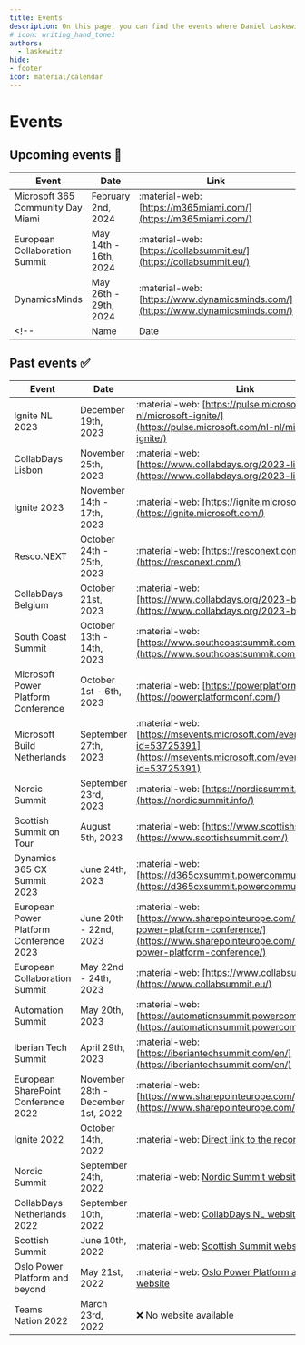 ```yaml
---
title: Events
description: On this page, you can find the events where Daniel Laskewitz has been and will be in the future.
# icon: writing_hand_tone1
authors:
  - laskewitz
hide:
- footer
icon: material/calendar
---
```

# Events

## Upcoming events 📆

| Event | Date | Link |
| ----------- | ------------------------------------ | ------------------------------------ |
| Microsoft 365 Community Day Miami | February 2nd, 2024 | :material-web: [https://m365miami.com/](https://m365miami.com/) |
| European Collaboration Summit | May 14th - 16th, 2024 | :material-web: [https://collabsummit.eu/](https://collabsummit.eu/) |
| DynamicsMinds | May 26th - 29th, 2024 | :material-web: [https://www.dynamicsminds.com/](https://www.dynamicsminds.com/) |
<!-- | Name | Date | :material-web: [website](website) | -->

## Past events ✅

| Event | Date | Link |
| ----------- | ------------------------------------ | ------------------------------------ |
| Ignite NL 2023 | December 19th, 2023 | :material-web: [https://pulse.microsoft.com/nl-nl/microsoft-ignite/](https://pulse.microsoft.com/nl-nl/microsoft-ignite/) |
| CollabDays Lisbon | November 25th, 2023 | :material-web: [https://www.collabdays.org/2023-lisbon/](https://www.collabdays.org/2023-lisbon/) |
| Ignite 2023 | November 14th - 17th, 2023 | :material-web: [https://ignite.microsoft.com/](https://ignite.microsoft.com/) |
| Resco.NEXT | October 24th - 25th, 2023 | :material-web: [https://resconext.com/](https://resconext.com/) |
| CollabDays Belgium | October 21st, 2023 | :material-web: [https://www.collabdays.org/2023-belgium/](https://www.collabdays.org/2023-belgium/) |
| South Coast Summit | October 13th - 14th, 2023 | :material-web: [https://www.southcoastsummit.com/](https://www.southcoastsummit.com/) |
| Microsoft Power Platform Conference | October 1st - 6th, 2023 | :material-web: [https://powerplatformconf.com/](https://powerplatformconf.com/) |
| Microsoft Build Netherlands | September 27th, 2023 | :material-web: [https://msevents.microsoft.com/event?id=53725391](https://msevents.microsoft.com/event?id=53725391) |
| Nordic Summit | September 23rd, 2023 | :material-web: [https://nordicsummit.info/](https://nordicsummit.info/) |
| Scottish Summit on Tour | August 5th, 2023 | :material-web: [https://www.scottishsummit.com/](https://www.scottishsummit.com/) |
| Dynamics 365 CX Summit 2023 | June 24th, 2023 | :material-web: [https://d365cxsummit.powercommunity.com/](https://d365cxsummit.powercommunity.com/) |
| European Power Platform Conference 2023 | June 20th - 22nd, 2023 | :material-web: [https://www.sharepointeurope.com/european-power-platform-conference/](https://www.sharepointeurope.com/european-power-platform-conference/) |
| European Collaboration Summit | May 22nd - 24th, 2023 | :material-web: [https://www.collabsummit.eu/](https://www.collabsummit.eu/) |
| Automation Summit | May 20th, 2023 | :material-web: [https://automationsummit.powercommunity.com/](https://automationsummit.powercommunity.com/) |
| Iberian Tech Summit | April 29th, 2023 | :material-web: [https://iberiantechsummit.com/en/](https://iberiantechsummit.com/en/) |
| European SharePoint Conference 2022 | November 28th - December 1st, 2022 | :material-web: [https://www.sharepointeurope.com/](https://www.sharepointeurope.com/) |
| Ignite 2022 | October 14th, 2022 | :material-web: [Direct link to the recording](https://ignite.microsoft.com/en-US/sessions/1d0792dd-3f20-4aa2-94d8-537d7d77d86d) |
| Nordic Summit | September 24th, 2022 | :material-web: [Nordic Summit website](https://nordicsummit.info/) |
| CollabDays Netherlands 2022 | September 10th, 2022 | :material-web: [CollabDays NL website](https://www.collabdays.org/2022-nl/) |
| Scottish Summit | June 10th, 2022 | :material-web: [Scottish Summit website](https://scottishsummit.com/) |
| Oslo Power Platform and beyond | May 21st, 2022 | :material-web: [Oslo Power Platform and beyond website](https://oslo-power-platform-and-beyond.sessionize.com/) |
| Teams Nation 2022 | March 23rd, 2022 | :x: No website available |

